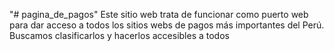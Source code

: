 "# pagina_de_pagos" 
Este sitio web trata de funcionar como puerto web para dar acceso a todos los sitios webs
de pagos más importantes del Perú.
Buscamos clasificarlos y hacerlos accesibles a todos